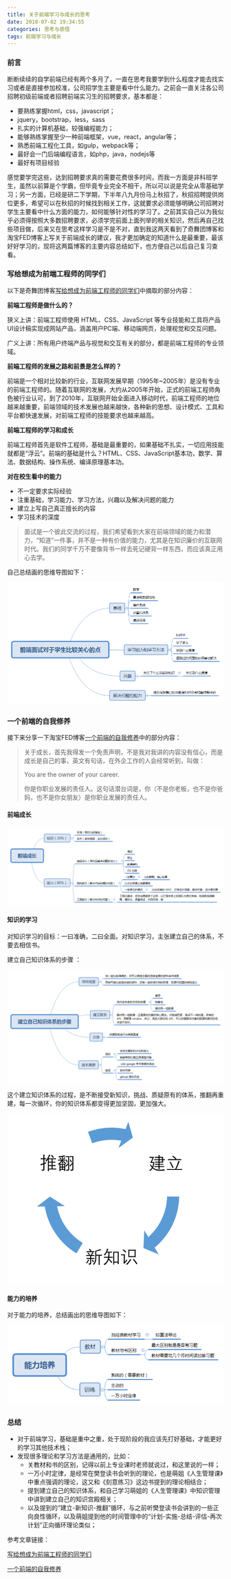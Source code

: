 ```yaml
---
title: 关于前端学习与成长的思考
date: 2018-07-02 19:34:55
categories: 思考与感悟
tags: 前端学习与成长
---
```


### 前言

断断续续的自学前端已经有两个多月了，一直在思考我要学到什么程度才能去找实习或者是直接参加校准，公司招学生主要是看中什么能力。之前会一直关注各公司招聘初级前端或者招聘前端实习生的招聘要求，基本都是：

- 要熟练掌握html，css，javascript；
- jquery，bootstrap，less，sass
- 扎实的计算机基础，较强编程能力；
- 能够熟练掌握至少一种前端框架，vue，react，angular等；
- 熟悉前端工程化工具，如gulp，webpack等；
- 最好会一门后端编程语言，如php，java，nodejs等
- 最好有项目经验

感觉要学完这些，达到招聘要求真的需要花费很多时间，而我一方面是非科班学生，虽然以前算是个学霸，但毕竟专业完全不相干，所以可以说是完全从零基础学习；另一方面，已经是研二下学期，下半年八九月份马上秋招了，秋招招聘提供岗位更多，希望可以在秋招的时候找到相关工作，这就要求必须能够明确公司招聘对学生主要看中什么方面的能力，如何能够针对性的学习了。之前其实自己以为我似乎必须得按照大多数招聘要求，必须学完前面上面列举的相关知识，然后再自己找些项目做，后来又在思考这样学习是不是不对，直到我这两天看到了奇舞团博客和淘宝FED博客上写关于前端成长的建议，我才更加确定的知道什么是最重要，最该好好学习的，现将这两篇博客的主要内容总结如下，也方便自己以后自己复习查看。

### 写给想成为前端工程师的同学们

以下是奇舞团博客[写给想成为前端工程师的同学们](https://75team.com/post/to-be-a-good-frontend-engineer.html)中摘取的部分内容：

**前端工程师是做什么的？**

狭义上讲：前端工程师使用 HTML、CSS、JavaScript 等专业技能和工具将产品UI设计稿实现成网站产品，涵盖用户PC端、移动端网页，处理视觉和交互问题。 

广义上讲：所有用户终端产品与视觉和交互有关的部分，都是前端工程师的专业领域。 

**前端工程师的发展之路和前景是怎么样的？**

前端是一个相对比较新的行业，互联网发展早期（1995年~2005年）是没有专业的前端工程师的。随着互联网的发展，大约从2005年开始，正式的前端工程师角色被行业认可，到了2010年，互联网开始全面进入移动时代，前端工程师的地位越来越重要，前端领域的技术发展也越来越快，各种新的思想、设计模式、工具和平台都快速发展，对前端工程师的技能要求也越来越高。 

**前端工程师的学习和成长**

前端工程师首先是软件工程师，基础是最重要的，如果基础不扎实，一切应用技能就都是“浮云”。前端的基础是什么？HTML、CSS、JavaScript基本功，数学、算法、数据结构、操作系统、编译原理基本功。 

**对在校生看中的能力**

- 不一定要求实际经验 
- 注重基础，学习能力、学习方法，兴趣以及解决问题的能力
- 建立上写自己真正擅长的内容 
- 学习技术的深度

> 面试是一个彼此交流的过程，我们希望看到大家在前端领域的能力和潜力，“知道”一件事，并不是一种有价值的能力，尤其是在知识廉价的互联网时代。我们的同学千万不要像背书一样去死记硬背一样东西，而应该真正用心去学。

自己总结画的思维导图如下：

![前端面试对于学生比较关心的点](关于前端学习与成长的思考/前端面试对于学生比较关心的点.png)

### 一个前端的自我修养

接下来分享一下淘宝FED博客[一个前端的自我修养](http://taobaofed.org/blog/2016/03/23/the-growth-of-front-end/)中的部分内容：

> 关于成长，首先我得发一个免责声明，不是我对我讲的内容没有信心，而是成长是自己的事，英文有句话，在外企工作的人会经常听到，叫做：
>
> You are the owner of your career.
>
> 你是你职业发展的责任人。这句话潜台词是，你（不是你老板，也不是你爸妈，也不是你女朋友）是你职业发展的责任人。
>
 #### 前端成长

![前端成长](关于前端学习与成长的思考/前端成长.png)



#### 知识的学习

对知识学习的目标：一曰准确，二曰全面。对知识学习，主张建立自己的体系，不要去相信书。 

建立自己知识体系的步骤 ：

![建立自己知识体系的步骤](关于前端学习与成长的思考/建立自己知识体系的步骤.png)

这个建立知识体系的过程，是不断接受新知识，挑战、质疑原有的体系，推翻再重建，每一次循环，你的知识体系都变得更加坚固，更加强大。 

![推翻](关于前端学习与成长的思考/推翻.png)

#### 能力的培养

对于能力的培养，总结画出的思维导图如下：

![能力培养](关于前端学习与成长的思考/能力培养.png)

### 总结

- 对于前端学习，基础是重中之重，处于现阶段的我应该先打好基础，才能更好的学习其他技术栈；
- 发现很多理论和学习方法是通用的，比如：
  - 关教材和书的区别，记得以前上专业课时老师就说过，和这里说的一样；
  - 一万小时定律，是经常在樊登读书会听到的理论，也是萌姐《人生管理课》中重点强调的理论，这又和《刻意练习》这边书提到的理论相结合；
  - 提到建立自己的知识体系，和自己学习萌姐的《人生管理课》中知识管理中讲到建立自己的知识宫殿相关；
  - 以及提到的“建立-新知识-推翻”循环，与之前听樊登读书会讲到的一些正向良性循环，以及萌姐提到他的时间管理中的“计划-实施-总结-评估-再次计划”正向循环理论类似；

参考文章链接：

[写给想成为前端工程师的同学们](https://75team.com/post/to-be-a-good-frontend-engineer.html)

[一个前端的自我修养](http://taobaofed.org/blog/2016/03/23/the-growth-of-front-end/)



